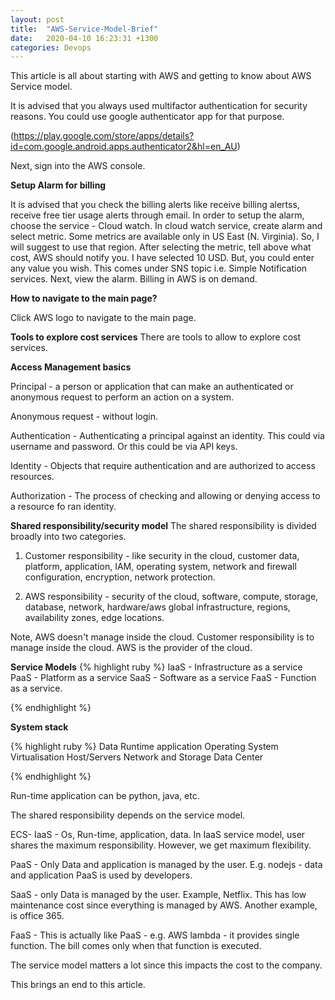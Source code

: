 ```yaml
---
layout: post
title:  "AWS-Service-Model-Brief"
date:   2020-04-10 16:23:31 +1300
categories: Devops
---
```

This article is all about starting with AWS and getting to know about AWS Service model.

It is advised that you always used multifactor authentication for security reasons. You could use 
google authenticator app for that purpose.

(https://play.google.com/store/apps/details?id=com.google.android.apps.authenticator2&hl=en_AU)

Next, sign into the AWS console. 

**Setup Alarm for billing**

It is advised that you check the billing alerts like
receive billing alertss, receive free tier usage alerts through email. In order to setup the alarm, choose the service - Cloud watch. In cloud watch service, create alarm and select metric. Some metrics are available only in US East (N. Virginia). So, I will suggest to use that region. After selecting the metric, tell above what cost, AWS should notify you.
I have selected 10 USD. But, you could enter any value you wish. This comes under SNS topic i.e. Simple Notification services. Next, view the alarm. Billing in AWS is on demand. 

**How to navigate to the main page?**

Click AWS logo to navigate to the main page.

**Tools to explore cost services**
There are tools to allow to explore cost services.

**Access Management basics**

Principal - a person or application that can make
an authenticated or anonymous request to perform an
action on a system.

Anonymous request - without login.

Authentication - Authenticating a principal against
an identity. This could via username and password.
Or this could be via API keys.

Identity - Objects that require authentication and
are authorized to access resources.

Authorization - The process of checking and allowing
or denying access to a resource fo ran identity.

**Shared responsibility/security model**
The shared responsibility is divided broadly into
two categories.

1) Customer responsibility - like security in the 
cloud, customer data, platform, application, IAM,
operating system, network and firewall configuration,
encryption, network protection.

2) AWS responsibility - security of the cloud, 
software, compute, storage, database, network,
hardware/aws global infrastructure, regions,
availability zones, edge locations.

Note, AWS doesn't manage inside the cloud.
Customer responsibility is to manage inside the cloud.
AWS is the provider of the cloud.

**Service Models**
{% highlight ruby %}
IaaS - Infrastructure as a service
PaaS - Platform as a service
SaaS - Software as a service
FaaS - Function as a service.

{% endhighlight %}

**System stack**

{% highlight ruby %}
Data
Runtime application 
Operating System 
Virtualisation 
Host/Servers 
Network and Storage 
Data Center 

{% endhighlight %}

Run-time application can be python, java, etc.

The shared responsibility depends on the service
model.

ECS- IaaS - Os, Run-time, application, data.
In IaaS service model, user shares the maximum 
responsibility. However, we get maximum flexibility.

PaaS - Only Data and application is managed by the 
user. E.g. nodejs - data and application
PaaS is used by developers.

SaaS - only Data is managed by the user. Example,
Netflix. This has low maintenance cost since everything is managed by AWS. Another example, is
office 365.

FaaS - This is actually like PaaS - e.g. 
AWS lambda - it provides single function. The
bill comes only when that function is executed.

The service model matters a lot since this impacts
the cost to the company. 

This brings an end to this article.
